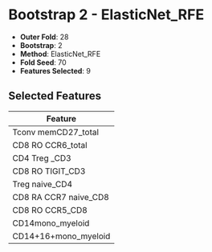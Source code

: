 # Bootstrap 2 - ElasticNet_RFE

- **Outer Fold**: 28
- **Bootstrap**: 2
- **Method**: ElasticNet_RFE
- **Fold Seed**: 70
- **Features Selected**: 9

## Selected Features

| Feature |
|---------|
| Tconv memCD27_total |
| CD8 RO CCR6_total |
| CD4 Treg _CD3 |
| CD8 RO TIGIT_CD3 |
| Treg naive_CD4 |
| CD8 RA CCR7 naive_CD8 |
| CD8 RO CCR5_CD8 |
| CD14mono_myeloid |
| CD14+16+mono_myeloid |
